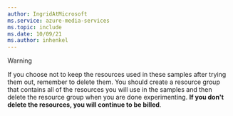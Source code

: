 ```yaml
---
author: IngridAtMicrosoft
ms.service: azure-media-services
ms.topic: include
ms.date: 10/09/21
ms.author: inhenkel
---
```


> [!WARNING]
> If you choose not to keep the resources used in these samples after trying them out, remember to delete them.  You should create a resource group that contains all of the resources you will use in the samples and then delete the resource group when you are done experimenting.  **If you don't delete the resources, you will continue to be billed**.
